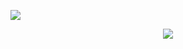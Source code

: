 ![](https://komarev.com/ghpvc/?username=konigcorpse&color=5c5c5c&base=2376&label=Profile+views+♡)

<p align=center> <img src=https://files.catbox.moe/00pn05.webp>
